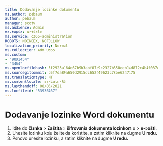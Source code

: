 ```yaml
---
title: Dodavanje lozinke dokumentu
ms.author: pebaum
author: pebaum
manager: scotv
ms.audience: Admin
ms.topic: article
ms.service: o365-administration
ROBOTS: NOINDEX, NOFOLLOW
localization_priority: Normal
ms.collection: Adm_O365
ms.custom:
- "9001454"
- "3464"
ms.openlocfilehash: 5f2923a164e67b9b3abf07b9c2327b650eeb14d872c4b4f037e0c82a209c5728
ms.sourcegitcommit: b5f7da89a650d2915dc652449623c78be6247175
ms.translationtype: MT
ms.contentlocale: sr-Latn-RS
ms.lasthandoff: 08/05/2021
ms.locfileid: "53936467"
---
```

# <a name="add-a-password-to-a-word-document"></a>Dodavanje lozinke Word dokumentu

1. Idite do **članka**  >  **Zaštita**  >  **šifrovanja dokumenta lozinkom** u  >  **e-pošti**.
2. Unesite lozinku koju želite da koristite, a zatim kliknite na dugme **U redu.**
3. Ponovo unesite lozinku, a zatim kliknite na dugme **U redu.**